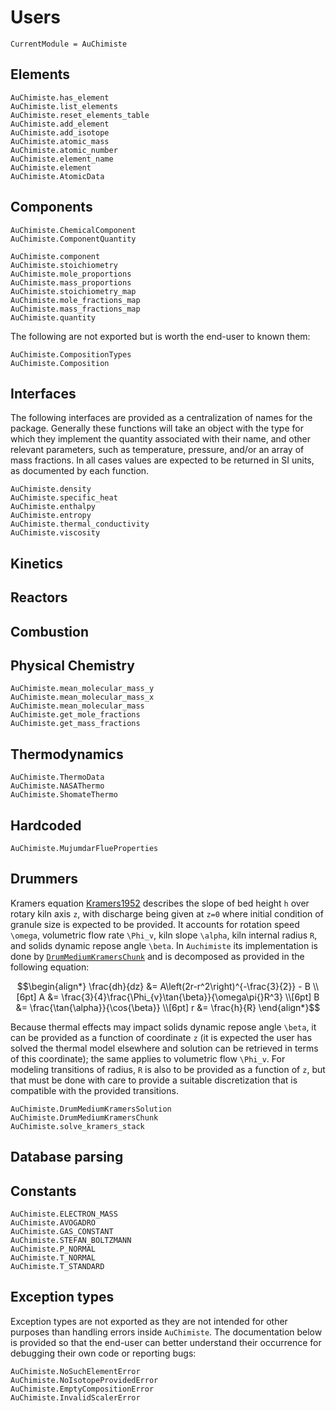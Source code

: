 # Users

```@meta
CurrentModule = AuChimiste
```

## Elements

```@docs
AuChimiste.has_element
AuChimiste.list_elements
AuChimiste.reset_elements_table
AuChimiste.add_element
AuChimiste.add_isotope
AuChimiste.atomic_mass
AuChimiste.atomic_number
AuChimiste.element_name
AuChimiste.element
AuChimiste.AtomicData
```

## Components

```@docs
AuChimiste.ChemicalComponent
AuChimiste.ComponentQuantity

AuChimiste.component
AuChimiste.stoichiometry
AuChimiste.mole_proportions
AuChimiste.mass_proportions
AuChimiste.stoichiometry_map
AuChimiste.mole_fractions_map
AuChimiste.mass_fractions_map
AuChimiste.quantity
```

The following are not exported but is worth the end-user to known them:

```@docs
AuChimiste.CompositionTypes
AuChimiste.Composition
```

## Interfaces

The following interfaces are provided as a centralization of names for the package. Generally these functions will take an object with the type for which they implement the quantity associated with their name, and other relevant parameters, such as temperature, pressure, and/or an array of mass fractions. In all cases values are expected to be returned in SI units, as documented by each function.

```@docs
AuChimiste.density
AuChimiste.specific_heat
AuChimiste.enthalpy
AuChimiste.entropy
AuChimiste.thermal_conductivity
AuChimiste.viscosity
```

## Kinetics


## Reactors


## Combustion


## Physical Chemistry

```@docs
AuChimiste.mean_molecular_mass_y
AuChimiste.mean_molecular_mass_x
AuChimiste.mean_molecular_mass
AuChimiste.get_mole_fractions
AuChimiste.get_mass_fractions
```

## Thermodynamics

```@docs
AuChimiste.ThermoData
AuChimiste.NASAThermo
AuChimiste.ShomateThermo
```

## Hardcoded

```@docs
AuChimiste.MujumdarFlueProperties
```

## Drummers

Kramers equation [Kramers1952](@cite) describes the slope of bed height ``h`` over rotary kiln axis ``z``, with discharge being given at ``z=0`` where initial condition of granule size is expected to be provided. It accounts for rotation speed ``\omega``, volumetric flow rate ``\Phi_v``, kiln slope ``\alpha``, kiln internal radius ``R``, and solids dynamic repose angle ``\beta``.  In `Auchimiste` its implementation is done by [`DrumMediumKramersChunk`](@ref) and is decomposed as provided in the following equation:

```math
\begin{align*}
\frac{dh}{dz} &= A\left(2r-r^2\right)^{-\frac{3}{2}} - B
\\[6pt]
A &= \frac{3}{4}\frac{\Phi_{v}\tan{\beta}}{\omega\pi{}R^3}
\\[6pt]
B &= \frac{\tan{\alpha}}{\cos{\beta}}
\\[6pt]
r &= \frac{h}{R}
\end{align*}
```

Because thermal effects may impact solids dynamic repose angle ``\beta``, it can be provided as a function of coordinate ``z`` (it is expected the user has solved the thermal model elsewhere and solution can be retrieved in terms of this coordinate); the same applies to volumetric flow ``\Phi_v``. For modeling transitions of radius, ``R`` is also to be provided as a function of ``z``, but that must be done with care to provide a suitable discretization that is compatible with the provided transitions.

```@docs
AuChimiste.DrumMediumKramersSolution
AuChimiste.DrumMediumKramersChunk
AuChimiste.solve_kramers_stack
```

## Database parsing

## Constants

```@docs
AuChimiste.ELECTRON_MASS
AuChimiste.AVOGADRO
AuChimiste.GAS_CONSTANT
AuChimiste.STEFAN_BOLTZMANN
AuChimiste.P_NORMAL
AuChimiste.T_NORMAL
AuChimiste.T_STANDARD
```

## Exception types

Exception types are not exported as they are not intended for other purposes than handling errors inside `AuChimiste`. The documentation below is provided so that the end-user can better understand their occurrence for debugging their own code or reporting bugs:

```@docs
AuChimiste.NoSuchElementError
AuChimiste.NoIsotopeProvidedError
AuChimiste.EmptyCompositionError
AuChimiste.InvalidScalerError
```